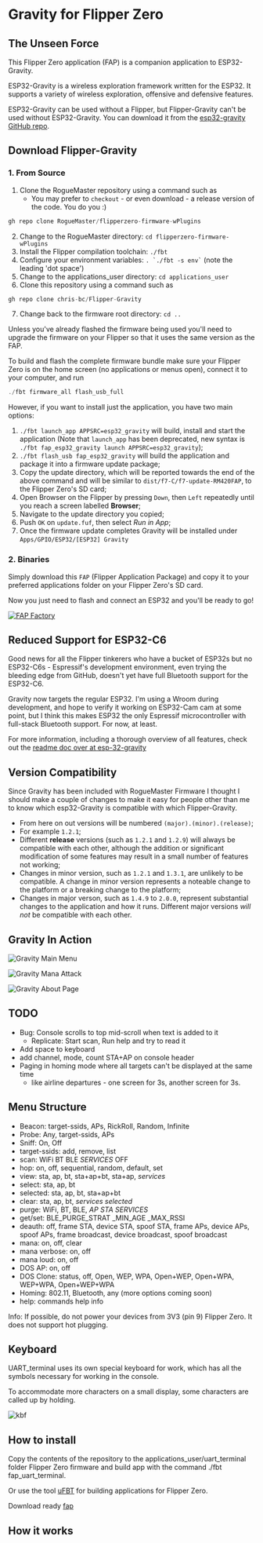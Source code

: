 # Gravity for Flipper Zero
## The Unseen Force

This Flipper Zero application (FAP) is a companion application to ESP32-Gravity.

ESP32-Gravity is a wireless exploration framework written for the ESP32. It
supports a variety of wireless exploration, offensive and defensive features.

ESP32-Gravity can be used without a Flipper, but Flipper-Gravity can't be used
without ESP32-Gravity. You can download it from the [esp32-gravity GitHub repo](https://github.com/chris-bc/esp32-gravity).

## Download Flipper-Gravity

### 1. From Source

1. Clone the RogueMaster repository using a command such as
    * You may prefer to `checkout` - or even download - a release version of the code. You do you :)
```c
gh repo clone RogueMaster/flipperzero-firmware-wPlugins
```
2. Change to the RogueMaster directory: `cd flipperzero-firmware-wPlugins`
3. Install the Flipper compilation toolchain: `./fbt`
4. Configure your environment variables: `` . `./fbt -s env` `` (note the leading 'dot space')
5. Change to the applications_user directory: `cd applications_user`
6. Clone this repository using a command such as 
```c
gh repo clone chris-bc/Flipper-Gravity
```
7. Change back to the firmware root directory: `cd ..`

Unless you've already flashed the firmware being used you'll need to upgrade the firmware on your Flipper so that it uses the same version as the FAP.

To build and flash the complete firmware bundle make sure your
Flipper Zero is on the home screen (no applications or menus open),
connect it to your computer, and run
```c
./fbt firmware_all flash_usb_full
```

However, if you want to install just the application, you have two main options:
1. `./fbt launch_app APPSRC=esp32_gravity` will build, install and start the application (Note that `launch_app` has been deprecated, new syntax is `./fbt fap_esp32_gravity launch APPSRC=esp32_gravity`);
2. `./fbt flash_usb fap_esp32_gravity` will build the application and package it into a firmware update package;
3. Copy the update directory, which will be reported towards the end of the above command and will be similar to `dist/f7-C/f7-update-RM420FAP`, to the Flipper Zero's SD card;
4. Open Browser on the Flipper by pressing `Down`, then `Left` repeatedly until you reach a screen labelled **Browser**;
5. Navigate to the update directory you copied;
6. Push `OK` on `update.fuf`, then select *Run in App*;
7. Once the firmware update completes Gravity will be installed under `Apps/GPIO/ESP32/[ESP32] Gravity`


### 2. Binaries

Simply download this `FAP` (Flipper Application Package) and copy it to your
preferred applications folder on your Flipper Zero's SD card.

Now you just need to flash and connect an ESP32 and you'll be ready to go!

[![FAP Factory](https://flipc.org/api/v1/cool4uma/UART_Terminal/badge?firmware=unleashed)](https://flipc.org/chris-bc/Flipper-Gravity?firmware=roguemaster)


## Reduced Support for ESP32-C6

Good news for all the Flipper tinkerers who have a bucket of ESP32s but
no ESP32-C6s - Espressif's development environment, even trying the
bleeding edge from GitHub, doesn't yet have full Bluetooth support
for the ESP32-C6.

Gravity now targets the regular ESP32. I'm using a Wroom during development,
and hope to verify it working on ESP32-Cam cam at some point, but I think
this makes ESP32 the only Espressif microcontroller with full-stack Bluetooth
support. For now, at least.

For more information, including a thorough overview of all features,
check out the [readme doc over at esp-32-gravity](https://github.com/chris-bc/esp32-gravity/blob/main/README.md)


## Version Compatibility

Since Gravity has been included with RogueMaster Firmware I thought I should
make a couple of changes to make it easy for people other than me to know
which esp32-Gravity is compatible with which Flipper-Gravity.

* From here on out versions will be numbered `(major).(minor).(release)`;
* For example `1.2.1`;
* Different **release** versions (such as `1.2.1` and `1.2.9`) will always be compatible with each other, although the addition or significant modification of some features may result in a small number of features not working;
* Changes in minor version, such as `1.2.1` and `1.3.1`, are unlikely to be compatible. A change in minor version represents a noteable change to the platform or a breaking change to the platform;
* Changes in major verson, such as `1.4.9` to `2.0.0`, represent substantial changes to the application and how it runs. Different major versions *will not* be compatible with each other.


## Gravity In Action

![Gravity Main Menu](https://github.com/chris-bc/flipper-gravity/blob/main/flip-grav-mainmenu.png)

![Gravity Mana Attack](https://github.com/chris-bc/flipper-gravity/blob/main/flip-grav-mana.jpg)

![Gravity About Page](https://github.com/chris-bc/flipper-gravity/blob/main/flip-grav-about.png)


## TODO
* Bug: Console scrolls to top mid-scroll when text is added to it
    * Replicate: Start scan, Run help and try to read it
* Add space to keyboard
* add channel, mode, count STA+AP on console header
* Paging in homing mode where all targets can't be displayed at the same time
    * like airline departures - one screen for 3s, another screen for 3s.

## Menu Structure
* Beacon: target-ssids, APs, RickRoll, Random, Infinite
* Probe: Any, target-ssids, APs
* Sniff: On, Off
* target-ssids: add, remove, list
* scan: <ssid> WiFi BT BLE *SERVICES* OFF
* hop: on, off, sequential, random, default, set
* view: sta, ap, bt, sta+ap+bt, sta+ap, *services*
* select: sta, ap, bt
* selected: sta, ap, bt, sta+ap+bt
* clear: sta, ap, bt, *services* *selected*
* purge: WiFi, BT, BLE, *AP* *STA* *SERVICES*
* get/set: <variables> BLE_PURGE_STRAT _MIN_AGE _MAX_RSSI
* deauth: off, frame STA, device STA, spoof STA, frame APs, device APs, spoof APs, frame broadcast, device broadcast, spoof broadcast
* mana: on, off, clear
* mana verbose: on, off
* mana loud: on, off
* DOS AP: on, off
* DOS Clone: status, off, Open, WEP, WPA, Open+WEP, Open+WPA, WEP+WPA, Open+WEP+WPA
* Homing: 802.11, Bluetooth, any (more options coming soon)
* help: commands help info


Info: If possible, do not power your devices from 3V3 (pin 9) Flipper Zero. It does not support hot plugging.

## Keyboard
UART_terminal uses its own special keyboard for work, which has all the symbols necessary for working in the console.

To accommodate more characters on a small display, some characters are called up by holding.

![kbf](https://user-images.githubusercontent.com/122148894/212286637-7063f1ee-c6ff-46b9-8dc5-79a5f367fab1.png)

## How to install
Copy the contents of the repository to the applications_user/uart_terminal folder Flipper Zero firmware and build app with the command ./fbt fap_uart_terminal.

Or use the tool [uFBT](https://github.com/flipperdevices/flipperzero-ufbt) for building applications for Flipper Zero.

Download ready [fap](https://github.com/playmean/fap-list)

## How it works

